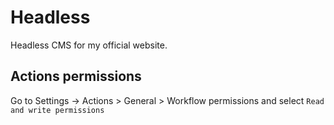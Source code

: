 # Headless

Headless CMS for my official website.

## Actions permissions

Go to Settings -> Actions > General > Workflow permissions and select `Read and write permissions`
